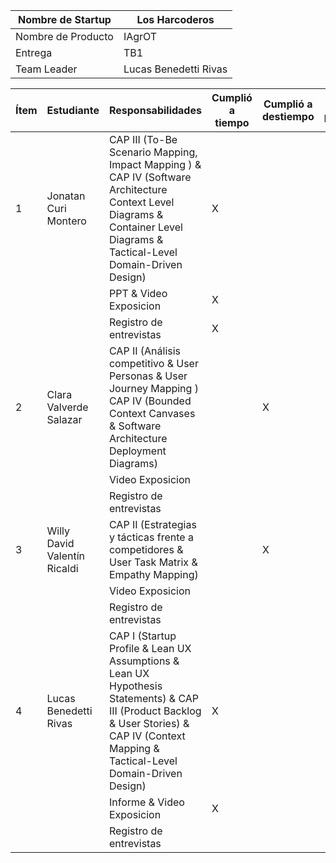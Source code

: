 

| Nombre de Startup | Los Harcoderos        |
|-------------------|-----------------------|
| Nombre de Producto| IAgrOT                |
| Entrega           | TB1                   |
| Team Leader       | Lucas Benedetti Rivas |

| Ítem | Estudiante                     | Responsabilidades                                                                | Cumplió a tiempo | Cumplió a destiempo | Cumplió parcialmente | No cumplió | Calificación asignada |
|------|--------------------------------|----------------------------------------------------------------------------------|------------------|---------------------|----------------------|-----------|------------------------|
| 1    | Jonatan Curi Montero |      CAP III  (To-Be Scenario Mapping, Impact Mapping ) & CAP IV (Software Architecture Context Level Diagrams & Container Level Diagrams & Tactical-Level Domain-Driven Design)                     |      X            |                   |                      |           | 20                    |
|      |                                | PPT & Video Exposicion                           |       X           |                     |                   |           |                       |
|      |                                | Registro de entrevistas                       |         X         |                     |                      |         |                       |
| 2    | Clara Valverde Salazar  | CAP II (Análisis competitivo & User Personas & User Journey Mapping ) CAP IV  (Bounded Context Canvases & Software Architecture Deployment Diagrams)          |                |       X              |                      |           | 17                    |
|      |                                | Video Exposicion            |                  |                    |                      |           |                       |
|      |                                | Registro de entrevistas                                   |                  |                     |                     |           |                       |
| 3    | Willy David Valentín Ricaldi   | CAP II (Estrategias y tácticas frente a competidores &  User Task Matrix & Empathy Mapping)                                                                 |                  |         X            |                      |        | 17                     |
|      |                                | Video Exposicion       |                  |                  |                      |           |                       |
|      |                                | Registro de entrevistas                                 |                  |                     |                    |           |                       |
| 4    | Lucas Benedetti Rivas |      CAP I (Startup Profile & Lean UX Assumptions & Lean UX Hypothesis Statements) & CAP III (Product Backlog & User Stories) & CAP IV (Context Mapping & Tactical-Level Domain-Driven Design)            |      X            |                   |                      |           | 20                    |
|      |                                | Informe & Video Exposicion                         |         X         |                     |                   |           |                       |
|      |                                | Registro de entrevistas                       |                  |                     |                      |         |                       |


